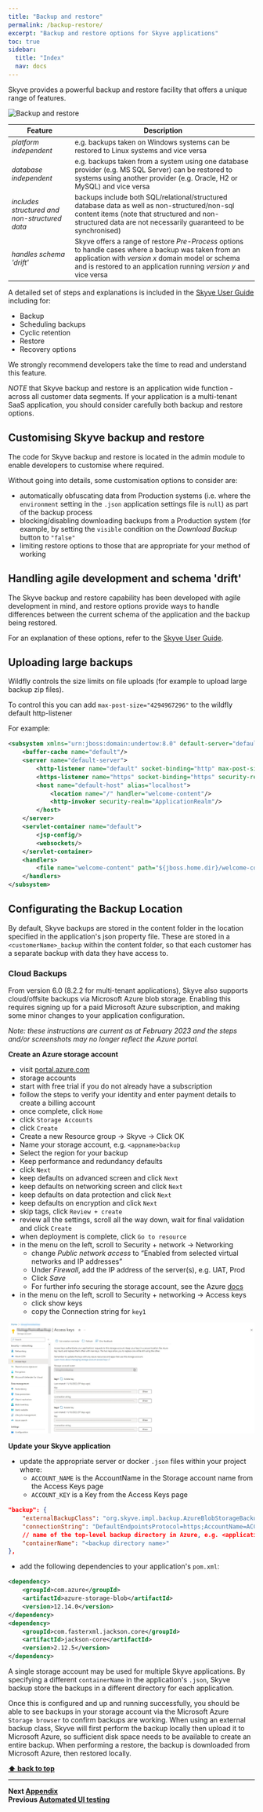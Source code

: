 ```yaml
---
title: "Backup and restore"
permalink: /backup-restore/
excerpt: "Backup and restore options for Skyve applications"
toc: true
sidebar:
  title: "Index"
  nav: docs
---
```


Skyve provides a powerful backup and restore facility that offers a unique range of features.

![Backup and restore](./../assets/images/backup-restore/backup-tab.png "Backup and restore")

Feature | Description
--------|------------
*platform independent* | e.g. backups taken on Windows systems can be restored to Linux systems and vice versa  
*database independent* | e.g. backups taken from a system using one database provider (e.g. MS SQL Server) can be restored to systems using another provider (e.g. Oracle, H2 or MySQL) and vice versa
*includes structured and non-structured data* | backups include both SQL/relational/structured database data as well as non-structured/non-sql content items (note that structured and non-structured data are not necessarily guaranteed to be synchronised)
*handles schema 'drift'* | Skyve offers a range of restore *Pre-Process* options to handle cases where a backup was taken from an application with *version x* domain model or schema and is restored to an application running *version y* and vice versa

A detailed set of steps and explanations is included in the <a href="https://skyvers.github.io/skyve-user-guide/backup-restore/">Skyve User Guide</a> including for:
* Backup
* Scheduling backups
* Cyclic retention
* Restore
* Recovery options

We strongly recommend developers take the time to read and understand this feature.

*NOTE* that Skyve backup and restore is an application wide function - across all customer data segments. If your application is a multi-tenant SaaS application, you should consider carefully both backup and restore options.

## Customising Skyve backup and restore

The code for Skyve backup and restore is located in the admin module to enable developers to customise where required.

Without going into details, some customisation options to consider are:
* automatically obfuscating data from Production systems (i.e. where the `environment` setting in the `.json` application settings file is `null`) as part of the backup process
* blocking/disabling downloading backups from a Production system (for example, by setting the `visible` condition on the *Download Backup* button to `"false"`
* limiting restore options to those that are appropriate for your method of working

## Handling agile development and schema 'drift'

The Skyve backup and restore capability has been developed with agile development in mind, and restore options provide ways to handle differences between the current schema of the application and the backup being restored.

For an explanation of these options, refer to the <a href="https://skyvers.github.io/skyve-user-guide/backup-restore/">Skyve User Guide</a>.

## Uploading large backups

Wildfly controls the size limits on file uploads (for example to upload large backup zip files).

To control this you can add  `max-post-size="4294967296"`  to the wildfly default http-listener

For example: 

```xml
<subsystem xmlns="urn:jboss:domain:undertow:8.0" default-server="default-server" default-virtual-host="default-host" default-servlet-container="default" default-security-domain="other" statistics-enabled="${wildfly.undertow.statistics-enabled:${wildfly.statistics-enabled:false}}">
    <buffer-cache name="default"/>
    <server name="default-server">
        <http-listener name="default" socket-binding="http" max-post-size="4294967296" redirect-socket="https" enable-http2="true"/>
        <https-listener name="https" socket-binding="https" security-realm="ApplicationRealm" enable-http2="true"/>
        <host name="default-host" alias="localhost">
            <location name="/" handler="welcome-content"/>
            <http-invoker security-realm="ApplicationRealm"/>
        </host>
    </server>
    <servlet-container name="default">
        <jsp-config/>
        <websockets/>
    </servlet-container>
    <handlers>
        <file name="welcome-content" path="${jboss.home.dir}/welcome-content"/>
    </handlers>
</subsystem>
```

## Configurating the Backup Location

By default, Skyve backups are stored in the content folder in the location specified in the application's json property file. These are stored in a `<customerName>_backup` within the content folder, so that each customer has a separate backup with data they have access to.

### Cloud Backups

From version 6.0 (8.2.2 for multi-tenant applications), Skyve also supports cloud/offsite backups via Microsoft Azure blob storage. Enabling this requires signing up for a paid Microsoft Azure subscription, and making some minor changes to your application configuration.

*Note: these instructions are current as at February 2023 and the steps and/or screenshots may no longer reflect the Azure portal.*

**Create an Azure storage account**

* visit [portal.azure.com](https://portal.azure.com/)
* storage accounts
* start with free trial if you do not already have a subscription
* follow the steps to verify your identity and enter payment details to create a billing account
* once complete, click `Home`
* click `Storage Accounts`
* click `Create`
* Create a new Resource group -> Skyve -> Click OK
* Name your storage account, e.g. `<appname>backup`
* Select the region for your backup
* Keep performance and redundancy defaults
* click `Next`
* keep defaults on advanced screen and click `Next`
* keep defaults on networking screen and click `Next`
* keep defaults on data protection and click `Next`
* keep defaults on encryption and click `Next`
* skip tags, click `Review + create`
* review all the settings, scroll all the way down, wait for final validation and click `Create`
* when deployment is complete, click `Go to resource`
* in the menu on the left, scroll to Security + network -> Networking
	* change *Public network access* to “Enabled from selected virtual networks and IP addresses”
	* Under *Firewall*, add the IP address of the server(s), e.g. UAT, Prod
	* Click *Save*
	* For further info securing the storage account, see the Azure [docs](https://learn.microsoft.com/en-us/azure/storage/common/storage-network-security?tabs=azure-portal)
* in the menu on the left, scroll to Security + networking -> Access keys
	* click show keys
	* copy the Connection string for `key1`

![Access keys](./../assets/images/backup-restore/cloud-access-keys.jpg "Storage account access keys")

**Update your Skyve application**

* update the appropriate server or docker `.json` files within your project where:
    * `ACCOUNT_NAME` is the AccountName in the Storage account name from the Access Keys page
    * `ACCOUNT_KEY` is a Key from the Access Keys page 

```json
"backup": {
    "externalBackupClass": "org.skyve.impl.backup.AzureBlobStorageBackup",
    "connectionString": "DefaultEndpointsProtocol=https;AccountName=ACCOUNT_NAME;AccountKey=ACCOUNT_KEY;EndpointSuffix=core.windows.net",
    // name of the top-level backup directory in Azure, e.g. <applicationName>, this will be created if it does not exist
    "containerName": "<backup directory name>"
},
```

* add the following dependencies to your application's `pom.xml`:

```xml
<dependency>
    <groupId>com.azure</groupId>
    <artifactId>azure-storage-blob</artifactId>
    <version>12.14.0</version>
</dependency>
<dependency>
    <groupId>com.fasterxml.jackson.core</groupId>
    <artifactId>jackson-core</artifactId>
    <version>2.12.5</version>
</dependency>
```

A single storage account may be used for multiple Skyve applications. By specifying a different `containerName` in the application's `.json`, Skyve backup store the backups in a different directory for each application.

Once this is configured and up and running successfully, you should be able to see backups in your storage account via the Microsoft Azure `Storage browser` to confirm backups are working. When using an external backup class, Skyve will first perform the backup locally then upload it to Microsoft Azure, so sufficient disk space needs to be available to create an entire backup. When performing a restore, the backup is downloaded from Microsoft Azure, then restored locally.

**[⬆ back to top](#backup-and-restore)**

---
**Next [Appendix](./../_pages/appendix_deployment_problem_solver.md)**<br>
**Previous [Automated UI testing](./../_pages/automated-ui-testing.md)**
